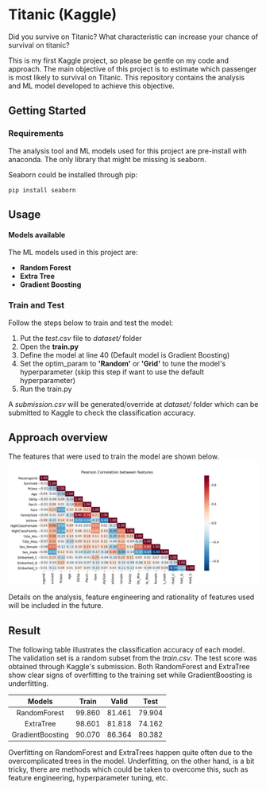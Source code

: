 # Titanic (Kaggle)
Did you survive on Titanic? What characteristic can increase your chance of survival on titanic?</br>

This is my first Kaggle project, so please be gentle on my code and approach. The main objective of this project is to estimate which passenger is most likely to survival on Titanic. This repository contains the analysis and ML model developed to achieve this objective.

## Getting Started

### Requirements
The analysis tool and ML models used for this project are pre-install with anaconda. 
The only library that might be missing is seaborn.<br>

Seaborn could be installed through pip:
```
pip install seaborn
```

## Usage
#### Models available
The ML models used in this project are:
* **Random Forest**
* **Extra Tree**
* **Gradient Boosting**
 
### Train and Test
Follow the steps below to train and test the model:
1. Put the *test.csv* file to *dataset/* folder
2. Open the **train.py** 
3. Define the model at line 40 (Default model is Gradient Boosting)
4. Set the optim_param to **'Random'** or **'Grid'** to tune the model's hyperparameter (skip this step if want to use the default hyperparameter)
5. Run the train.py

A *submission.csv* will be generated/override at *dataset/* folder which can be submitted to Kaggle to check the classification accuracy.

## Approach overview
The features that were used to train the model are shown below.
![Features](Images/Features.png)

Details on the analysis, feature engineering and rationality of features used will be included in the future.

## Result
The following table illustrates the classification accuracy of each model. The validation set is a random subset from the *train.csv*.
The test score was obtained through Kaggle's submission.
Both RandomForest and ExtraTree show clear signs of overfitting to the training set while GradientBoosting is underfitting. <br>  

| Models | Train | Valid | Test |
| :----: |:------------:| :-----------:| :----------:|
| RandomForest     | 99.860 | 81.461 | 79.904 |
| ExtraTree        | 98.601 | 81.818 | 74.162 |
| GradientBoosting | 90.070 | 86.364 | 80.382 |

Overfitting on RandomForest and ExtraTrees happen quite often due to the overcomplicated trees in the model. 
Underfitting, on the other hand, is a bit tricky, there are methods which could be taken to overcome this, such as feature engineering, hyperparameter tuning, etc.
